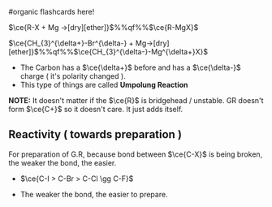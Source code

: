 #organic flashcards here!

$\ce{R-X + Mg ->[dry][ether]}$%%qf%%$\ce{R-MgX}$

$\ce{CH_{3}^{\delta+}-Br^{\delta-} + Mg->[dry][ether]}$%%qf%%$\ce{CH_{3}^{\delta-}-Mg^{\delta+}X}$
- The Carbon has a $\ce{\delta+}$ before and has a $\ce{\delta-}$ charge ( it's polarity changed ). 
- This type of things are called **Umpolung Reaction** 


**NOTE:** It doesn't matter if the $\ce{R}$ is bridgehead / unstable. GR doesn't form $\ce{C+}$ so it doesn't care. It just adds itself.
## Reactivity ( towards preparation )
For preparation of G.R, because bond between $\ce{C-X}$ is being broken, the weaker the bond, the easier.
- $\ce{C-I > C-Br > C-Cl \gg C-F}$

- The weaker the bond, the easier to prepare.
